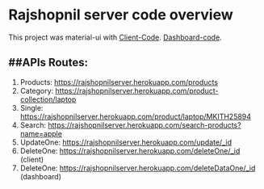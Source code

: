 # Rajshopnil server code overview

This project was material-ui with 
[Client-Code](https://github.com/spsimon-dev-tools/rajshopnil.git).
[Dashboard-code](https://github.com/spsimon-dev-tools/dashboard.git).

##APIs Routes:
--------------
1. Products: https://rajshopnilserver.herokuapp.com/products
2. Category: https://rajshopnilserver.herokuapp.com/product-collection/laptop
3. Single: https://rajshopnilserver.herokuapp.com/product/laptop/MKITH25894
4. Search: https://rajshopnilserver.herokuapp.com/search-products?name=apple
5. UpdateOne: https://rajshopnilserver.herokuapp.com/update/_id
6. DeleteOne: https://rajshopnilserver.herokuapp.com/deleteOne/_id (client)
7. DeleteOne: https://rajshopnilserver.herokuapp.com/deleteDataOne/_id (dashboard)
